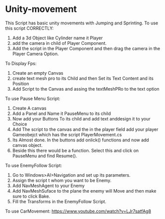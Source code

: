 # Unity-movement

This Script has basic unity movements with Jumping and Sprinting.
To use this script CORRECTLY:
1. Add a 3d Object like Cylinder name it Player
2. add the camera in child of Player Component.
3. Add the script in the Player Component and then drag the camera in the Player Camera Option.


To Display Fps:
1. Create an empty Canvas
2. create text mesh pro to its Child and then Set its Text Content and its Position
3. Add Script to the Canvas and assing the textMeshPRo to the text option

To use Pause Menu Script:
1. Create A canvas
2. Add a Panel and Name it PauseMenu to its child
3. Now add your Buttons To its child and add text anddesign it to your Choice
4. Add The script to the canvas and the in the player field add your player Gameobejct which has the script PlayerMovement.cs
5. Its Almost done. In the buttons add onlick() functions and now add canvas object.
6. Beside this there would be a function. Select this and click on PauseMenu and find Resume().

To use EnemyFollow Script:
1. Go to Windows>AI>Navigation and set up its parameters.
2. Assign the script t whom you want to be Enemy.
3. Add NavMeshAgent to your Enemy
4. Add NavMeshSuface to the plane the enemy will Move and then make sure to click Bake.
5. Fill the Transforms in the EnemyFollow Script.

To use CarMovement: 
https://www.youtube.com/watch?v=LJr7satfAg8
